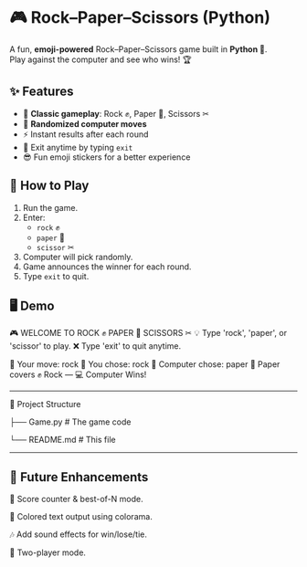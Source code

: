 # 🎮 Rock–Paper–Scissors (Python)

A fun, **emoji-powered** Rock–Paper–Scissors game built in **Python 🐍**.  
Play against the computer and see who wins! 🏆

## ✨ Features

- 🎯 **Classic gameplay**: Rock ✊, Paper 📄, Scissors ✂
- 🤖 **Randomized computer moves**
- ⚡ Instant results after each round
- 🚪 Exit anytime by typing `exit`
- 😎 Fun emoji stickers for a better experience

## 🧩 How to Play

1. Run the game.
2. Enter:
   - `rock` ✊
   - `paper` 📄
   - `scissor` ✂
3. Computer will pick randomly.
4. Game announces the winner for each round.
5. Type `exit` to quit.

## 🖥 Demo

🎮 WELCOME TO ROCK ✊ PAPER 📄 SCISSORS ✂
💡 Type 'rock', 'paper', or 'scissor' to play.
❌ Type 'exit' to quit anytime.

🧑 Your move: rock
🧑 You chose: rock 🤖 Computer chose: paper
📄 Paper covers ✊ Rock — 💻 Computer Wins!

----------------------------------------

📂 Project Structure

├── Game.py   # The game code

└── README.md     # This file

------------------------------------------
## 🧭 Future Enhancements

🧮 Score counter & best-of-N mode.

🎨 Colored text output using colorama.

🎶 Add sound effects for win/lose/tie.

👥 Two-player mode.

